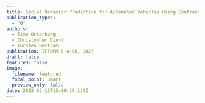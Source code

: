 ```yaml
---
title: Social Behavior Prediction for Automated Vehicles Using Contrastive Learning
publication_types:
  - "0"
authors:
  - Timo Osterburg
  - Christopher Diehl
  - Torsten Bertram
publication: IFToMM D‑A‑CH, 2023
draft: false
featured: false
image:
  filename: featured
  focal_point: Smart
  preview_only: false
date: 2023-03-15T15:00:39.129Z
---
```

